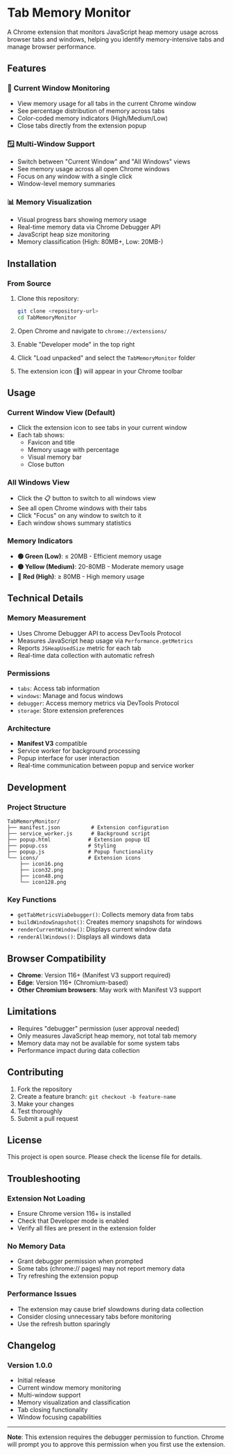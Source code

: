 # Tab Memory Monitor

A Chrome extension that monitors JavaScript heap memory usage across browser tabs and windows, helping you identify memory-intensive tabs and manage browser performance.

## Features

### 🔧 **Current Window Monitoring**
- View memory usage for all tabs in the current Chrome window
- See percentage distribution of memory across tabs
- Color-coded memory indicators (High/Medium/Low)
- Close tabs directly from the extension popup

### 🪟 **Multi-Window Support**
- Switch between "Current Window" and "All Windows" views
- See memory usage across all open Chrome windows
- Focus on any window with a single click
- Window-level memory summaries

### 📊 **Memory Visualization**
- Visual progress bars showing memory usage
- Real-time memory data via Chrome Debugger API
- JavaScript heap size monitoring
- Memory classification (High: 80MB+, Low: 20MB-)

## Installation

### From Source
1. Clone this repository:
   ```bash
   git clone <repository-url>
   cd TabMemoryMonitor
   ```

2. Open Chrome and navigate to `chrome://extensions/`

3. Enable "Developer mode" in the top right

4. Click "Load unpacked" and select the `TabMemoryMonitor` folder

5. The extension icon (🔧) will appear in your Chrome toolbar

## Usage

### Current Window View (Default)
- Click the extension icon to see tabs in your current window
- Each tab shows:
  - Favicon and title
  - Memory usage with percentage
  - Visual memory bar
  - Close button

### All Windows View
- Click the 📋 button to switch to all windows view
- See all open Chrome windows with their tabs
- Click "Focus" on any window to switch to it
- Each window shows summary statistics

### Memory Indicators
- **🟢 Green (Low)**: ≤ 20MB - Efficient memory usage
- **🟡 Yellow (Medium)**: 20-80MB - Moderate memory usage  
- **🔴 Red (High)**: ≥ 80MB - High memory usage

## Technical Details

### Memory Measurement
- Uses Chrome Debugger API to access DevTools Protocol
- Measures JavaScript heap usage via `Performance.getMetrics`
- Reports `JSHeapUsedSize` metric for each tab
- Real-time data collection with automatic refresh

### Permissions
- `tabs`: Access tab information
- `windows`: Manage and focus windows
- `debugger`: Access memory metrics via DevTools Protocol
- `storage`: Store extension preferences

### Architecture
- **Manifest V3** compatible
- Service worker for background processing
- Popup interface for user interaction
- Real-time communication between popup and service worker

## Development

### Project Structure
```
TabMemoryMonitor/
├── manifest.json          # Extension configuration
├── service_worker.js      # Background script
├── popup.html            # Extension popup UI
├── popup.css             # Styling
├── popup.js              # Popup functionality
└── icons/                # Extension icons
    ├── icon16.png
    ├── icon32.png
    ├── icon48.png
    └── icon128.png
```

### Key Functions
- `getTabMetricsViaDebugger()`: Collects memory data from tabs
- `buildWindowSnapshot()`: Creates memory snapshots for windows
- `renderCurrentWindow()`: Displays current window data
- `renderAllWindows()`: Displays all windows data

## Browser Compatibility

- **Chrome**: Version 116+ (Manifest V3 support required)
- **Edge**: Version 116+ (Chromium-based)
- **Other Chromium browsers**: May work with Manifest V3 support

## Limitations

- Requires "debugger" permission (user approval needed)
- Only measures JavaScript heap memory, not total tab memory
- Memory data may not be available for some system tabs
- Performance impact during data collection

## Contributing

1. Fork the repository
2. Create a feature branch: `git checkout -b feature-name`
3. Make your changes
4. Test thoroughly
5. Submit a pull request

## License

This project is open source. Please check the license file for details.

## Troubleshooting

### Extension Not Loading
- Ensure Chrome version 116+ is installed
- Check that Developer mode is enabled
- Verify all files are present in the extension folder

### No Memory Data
- Grant debugger permission when prompted
- Some tabs (chrome:// pages) may not report memory data
- Try refreshing the extension popup

### Performance Issues
- The extension may cause brief slowdowns during data collection
- Consider closing unnecessary tabs before monitoring
- Use the refresh button sparingly

## Changelog

### Version 1.0.0
- Initial release
- Current window memory monitoring
- Multi-window support
- Memory visualization and classification
- Tab closing functionality
- Window focusing capabilities

---

**Note**: This extension requires the debugger permission to function. Chrome will prompt you to approve this permission when you first use the extension.
